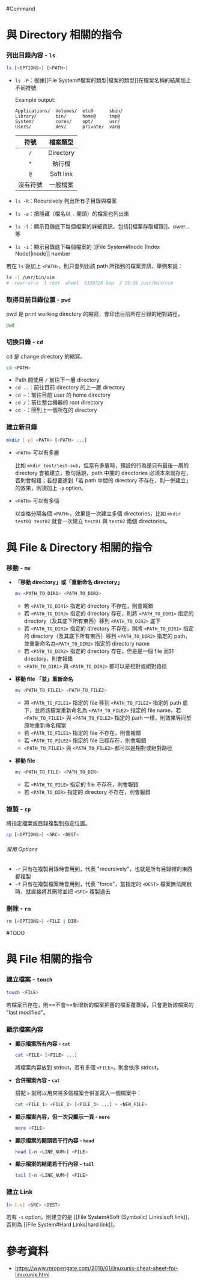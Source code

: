 #Command 

# 與 Directory 相關的指令

### 列出目錄內容 - `ls`

```sh
ls [<OPTIONS>] [<PATH>]
```

- `ls -F`：根據[[File System#檔案的類型|檔案的類型]]在檔案名稱的結尾加上不同符號

    Example output:

    ```plaintext
    Applications/  Volumes/  etc@      sbin/
    Library/       bin/      home@     tmp@
    System/        cores/    opt/      usr/
    Users/         dev/      private/  var@
    ```

    |符號|檔案類型|
    |:-:|:-:|
    |`/`|Directory|
    |`*`|執行檔|
    |`@`|Soft link|
    |沒有符號|一般檔案|

- `ls -R`：Recursively 列出所有子目錄與檔案
- `ls -a`：把隱藏（檔名以 `.` 開頭）的檔案也列出來
- `ls -l`：顯示目錄底下每個檔案的詳細資訊，包括[[檔案存取權限]]、ower… 等
- `ls -i`：顯示目錄底下每個檔案的 [[File System#Inode (Index Node)|inode]] number

若在 `ls` 後加上 `<PATH>`，則只會列出該 path 所指到的檔案資訊，舉例來說：

```bash
ls -l /usr/bin/vim
# -rwxr-xr-x  1 root  wheel  5320720 Sep  2 15:35 /usr/bin/vim
```

### 取得目前目錄位置 - `pwd`

pwd 是 print working directory 的縮寫，會印出目前所在目錄的絕對路徑。

```bash
pwd
```

### 切換目錄 - `cd`

cd 是 change directory 的縮寫。

```sh
cd <PATH>
```

- Path 間使用 `/` 前往下一層 directory
- `cd ..`：前往目前 directory 的上一層 directory
- `cd ~`：前往目前 user 的 home directory
- `cd /`：前往整台機器的 root directory
- `cd -`：回到上一個所在的 directory

### 建立新目錄

```sh
mkdir [-p] <PATH> [<PATH> ...]
```

- `<PATH>` 可以有多層

    比如 `mkdir test/test-sub`，但當有多層時，預設的行為是只有最後一層的 directory 會被建立，換句話說，path 中間的 directories 必須本來就存在，否則會報錯；若想要達到「若 path 中間的 directory 不存在，則一併建立」的效果，則須加上 `-p` option。

- `<PATH>` 可以有多個

    以空格分隔各個 `<PATH>`，效果是一次建立多個 directories，比如 `mkdir test01 test02` 就會一次建立 `test01` 與 `test02` 兩個 directories。

# 與 File & Directory 相關的指令

### 移動 - `mv`

- **「移動 directory」或「重新命名 directory」**

    ```sh
    mv <PATH_TO_DIR1> <PATH_TO_DIR2>
    ```

    - 若 `<PATH_TO_DIR1>` 指定的 directory 不存在，則會報錯
    - 若 `<PATH_TO_DIR2>` 指定的 directory 存在，則將 `<PATH_TO_DIR1>` 指定的 directory（及其底下所有東西）移到 `<PATH_TO_DIR2>` 底下
    - 若 `<PATH_TO_DIR2>` 指定的 directory 不存在，則將 `<PATH_TO_DIR1>` 指定的 directory（及其底下所有東西）移到 `<PATH_TO_DIR2>` 指定的 path，並重新命名為`<PATH_TO_DIR2>` 指定的 directory name
    - 若 `<PATH_TO_DIR2>` 指定的 directory 存在，但是是一個 file 而非 directory，則會報錯
    - `<PATH_TO_DIR1>` 與 `<PATH_TO_DIR2>` 都可以是相對或絕對路徑

- **移動 file 「並」重新命名**

    ```sh
    mv <PATH_TO_FILE1> <PATH_TO_FILE2>
    ```

    - 將 `<PATH_TO_FILE1>` 指定的 file 移到 `<PATH_TO_FILE2>` 指定的 path 底下，並將該檔案重新命名為 `<PATH_TO_FILE2>` 指定的 file name，若 `<PATH_TO_FILE1>` 與 `<PATH_TO_FILE2>` 指定的 path 一樣，則效果等同於原地重新命名檔案
    - 若 `<PATH_TO_FILE1>` 指定的 file 不存在，則會報錯
    - 若 `<PATH_TO_FILE2>` 指定的 file 已經存在，則會報錯
    - `<PATH_TO_FILE1>` 與 `<PATH_TO_FILE2>` 都可以是相對或絕對路徑

- **移動 file**

    ```sh
    mv <PATH_TO_FILE> <PATH_TO_DIR>
    ```

    - 若 `<PATH_TO_FILE>` 指定的 file 不存在，則會報錯
    - 若 `<PATH_TO_DIR>` 指定的 directory 不存在，則會報錯

### 複製 - `cp`

將指定檔案或目錄複製到指定位置。

```sh
cp [<OPTIONS>] <SRC> <DEST>
```

###### 常用 Options

- `-r` 只有在複製目錄時會用到，代表 "recursively"，也就是所有目錄裡的東西都複製
- `-f` 只有在複製檔案時會用到，代表 "force"，當指定的 `<DEST>` 檔案無法開啟時，就直接將其刪除並把 `<SRC>` 複製過去

### 刪除 - `rm`

```sh
rm [<OPTIONS>] <FILE | DIR>
```

#TODO 

# 與 File 相關的指令

### 建立檔案 - `touch`

```sh
touch <FILE>
```

若檔案已存在，則==不會==新增新的檔案把舊的檔案覆蓋掉，只會更新該檔案的 "last modified"。

### 顯示檔案內容

- **顯示檔案所有內容 - `cat`**

    ```sh
    cat <FILE> [<FILE> ...]
    ```

    將檔案內容放到 stdout，若有多個 `<FILE>`，則會依序 stdout。

- **合併檔案內容 - `cat`**

    搭配 `>` 就可以用來將多個檔案合併並寫入一個檔案中：

    ```sh
    cat <FILE_1> <FILE_2> [<FILE_3> ...] > <NEW_FILE>
    ```

- **顯示檔案內容，但一次只顯示一頁 - `more`**

    ```sh
    more <FILE>
    ```

- **顯示檔案的開頭若干行內容 - `head`**

    ```sh
    head [-n <LINE_NUM>] <FILE>
    ```

- **顯示檔案的結尾若干行內容 - `tail`**

    ```sh
    tail [-n <LINE_NUM>] <FILE>
    ```

### 建立 Link

```sh
ln [-s] <SRC> <DEST>
```

若有 `-s` option，則建立的是 [[File System#Soft (Symbolic) Links|soft link]]，否則為 [[File System#Hard Links|hard link]]。

# 參考資料

- <https://www.mropengate.com/2018/01/linuxunix-cheat-sheet-for-linuxunix.html>
